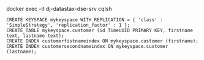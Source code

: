 


docker exec -it dj-datastax-dse-srv cqlsh

    CREATE KEYSPACE mykeyspace WITH REPLICATION = { 'class' : 'SimpleStrategy', 'replication_factor' : 1 };
    CREATE TABLE mykeyspace.customer (id TimeUUID PRIMARY KEY, firstname text, lastname text);
    CREATE INDEX customerfistnameindex ON mykeyspace.customer (firstname);
    CREATE INDEX customersecondnameindex ON mykeyspace.customer (lastname);